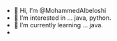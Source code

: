- 👋 Hi, I’m @MohammedAlbeloshi
- 👀 I’m interested in ... java, python.
- 🌱 I’m currently learning ... java.
- 
<!---
MohammedAlbeloshi/MohammedAlbeloshi is a ✨ special ✨ repository because its `README.md` (this file) appears on your GitHub profile.
You can click the Preview link to take a look at your changes.
--->
